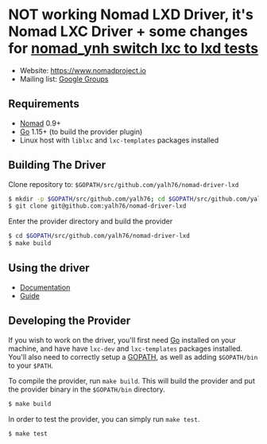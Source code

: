 NOT working Nomad LXD Driver, it's Nomad LXC Driver + some changes for [nomad_ynh switch lxc to lxd tests](https://github.com/YunoHost-Apps/nomad_ynh/pull/2)
==================

- Website: https://www.nomadproject.io
- Mailing list: [Google Groups](http://groups.google.com/group/nomad-tool)

Requirements
------------

- [Nomad](https://www.nomadproject.io/downloads.html) 0.9+
- [Go](https://golang.org/doc/install) 1.15+ (to build the provider plugin)
- Linux host with `liblxc` and `lxc-templates` packages installed

Building The Driver
---------------------

Clone repository to: `$GOPATH/src/github.com/yalh76/nomad-driver-lxd`

```sh
$ mkdir -p $GOPATH/src/github.com/yalh76; cd $GOPATH/src/github.com/yalh76
$ git clone git@github.com:yalh76/nomad-driver-lxd
```

Enter the provider directory and build the provider

```sh
$ cd $GOPATH/src/github.com/yalh76/nomad-driver-lxd
$ make build
```

Using the driver
----------------------

- [Documentation](https://www.nomadproject.io/docs/drivers/external/lxd.html)
- [Guide](https://www.nomadproject.io/guides/external/lxd.html)

Developing the Provider
---------------------------

If you wish to work on the driver, you'll first need [Go](http://www.golang.org) installed on your machine, and have have `lxc-dev` and `lxc-templates` packages installed. You'll also need to correctly setup a [GOPATH](http://golang.org/doc/code.html#GOPATH), as well as adding `$GOPATH/bin` to your `$PATH`.

To compile the provider, run `make build`. This will build the provider and put the provider binary in the `$GOPATH/bin` directory.

```sh
$ make build
```

In order to test the provider, you can simply run `make test`.

```sh
$ make test
```
